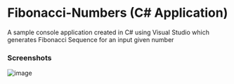 # Fibonacci-Numbers (C# Application)

A sample console application created in C# using Visual Studio which generates Fibonacci Sequence for an input given number

### Screenshots
![image](https://user-images.githubusercontent.com/67371383/189608605-9aef66ea-93f0-4579-baa4-9efb4b24ce75.png)

